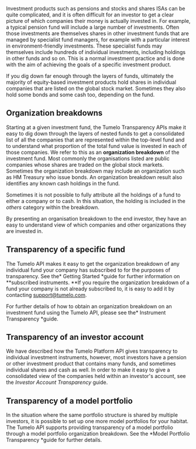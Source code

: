 Investment products such as pensions and stocks and shares ISAs can be quite complicated, and it is often difficult for an investor to get a clear picture of which companies their money is actually invested in. For example, a typical pension fund will include a large number of investments. Often those investments are themselves shares in other investment funds that are managed by specialist fund managers, for example with a particular interest in environment-friendly investments. These specialist funds may themselves include hundreds of individual investments, including holdings in other funds and so on. This is a normal investment practice and is done with the aim of achieving the goals of a specific investment product. 

If you dig down far enough through the layers of funds, ultimately the majority of equity-based investment products hold shares in individual companies that are listed on the global stock market. Sometimes they also hold some bonds and some cash too, depending on the fund.

## Organization breakdowns

Starting at a given investment fund, the Tumelo Transparency APIs make it easy to dig down through the layers of nested funds to get a consolidated list of all the companies that are represented within the top-level fund and to understand what proportion of the total fund value is invested in each of those companies. We refer to this as an **organization breakdown** of the investment fund. Most commonly the organisations listed are public companies whose shares are traded on the global stock markets. Sometimes the organization breakdown may include an organization such as HM Treasury who issue bonds. An organization breakdown result also identifies any known cash holdings in the fund.

Sometimes it is not possible to fully attribute all the holdings of a fund to either a company or to cash. In this situation, the holding is included in the *others* category within the breakdown.

By presenting an organisation breakdown to the end investor, they have an easy to understand view of which companies and other organizations they are invested in. 

## Transparency of a specific fund

The Tumelo API makes it easy to get the organization breakdown of any individual fund your company has subscribed to for the purposes of transparency. See the* Getting Started *guide for further information on **subscribed instruments. **If you require the organization breakdown of a fund your company is not already subscribed to, it is easy to add it by contacting [support@tumelo.com](mailto:support@tumelo.com).

For further details of how to obtain an organization breakdown on an investment fund using the Tumelo API, please see the* Instrument Transparency *guide.

## Transparency of an investor account

We have described how the Tumelo Platform API gives transparency to individual investment instruments, however, most investors have a pension or other investment product that contains many funds, and sometimes individual shares and cash as well. In order to make it easy to give a consolidated view of the companies held within an investor's account, see the *Investor Account Transparency* guide.

## Transparency of a model portfolio

In the situation where the same portfolio structure is shared by multiple investors, it is possible to set up one more model portfolios for your habitat. The Tumelo API supports providing transparency of a model portfolio through a model portfolio organization breakdown. See the *Model Portfolio Transparency *guide for further details.